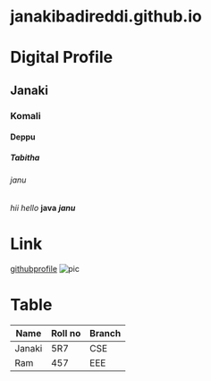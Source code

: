 # janakibadireddi.github.io
# Digital Profile
## Janaki
### Komali
#### Deppu
##### Tabitha
###### janu
*hii hello*
**java**
***janu***
# Link
[githubprofile](https"//janakibadireddi.github.com)
![pic](https://encrypted-tbn0.gstatic.com/images?q=tbn:ANd9GcR_TKVx294iqvpW0CXqmEL2GU6k3ilXxj7Ufw&usqp=CAU)
# Table
| Name | Roll no | Branch |
|------|---------|---------|
|Janaki|5R7|CSE|
|Ram|457|EEE|
